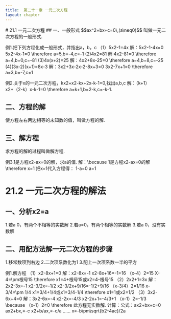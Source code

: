```yaml
---
title:  第二十一章 一元二次方程
layout: chapter
---
```

<ly-a>
# 21.1 一元二次方程
</ly-a>
## 一、一般形式
$$ax^2+bx+c=0\,(a\neq0)$$
叫做一元二次方程的一般形式.

例1.把下列方程化成一般形式，并指出a，b，c
（1）5x2-1=4x
解：5x2-1-4x=0
5x2-4x-1=0
\therefore a=5,b=-4,c=-1
(2)4x2=81
解:4x2-81=0
\therefore a=4,b=0,c=-81
(3)4x(x+2)=25
解：4x2+8x-25=0
\therefore a=4,b=8,c=-25
(4)(3x-2)(x+1)=8x-3
解：3x2+3x-2x-2-8x+3=0
3x2-7x+1=0
\therefore a=3,b=-7,c=1

例2.关于x的一元二次方程，kx2+x2-kx+2x-k-1=0,找出a,b,c
解：（k+1）x2+（2-k）x-k-1=0
\therefore a=k+1,b=2-k,c=-k-1.

## 二、方程的解
使方程左右两边相等的未知数的值，叫做方程的解.

## 三、解方程
求方程的解的过程叫做解方程.

例3.1是方程x2-ax=0的解，求a的值.
解：\because 1是方程x2-ax=0的解
\therefore x=1
把x=1代入方程得：
1-a=0
a=1

# 21.2 一元二次方程的解法
## 一、分析x2=a
1.若a 0，有两个不相等的实数解
2.若a=0，有两个相等的实数解
3.若a 0，没有实数解

## 二、用配方法解一元二次方程的步骤
1.移常数项到右边
2.二次项系数化为1
3.配上一次项系数一半的平方

例1.解方程
（1）x2-8x+1=0
解：x2-8x=-1
x2-8x+16=-1+16
（x-4）2=15
X-4=\pm根号15
\therefore x1=4+根号15或x2=4-根号15
（2）2x2+1=3x
解：2x2-3x=-1
x2-3/2x=-1/2
x2-3/2x+9/16=-1/2+9/16
（x-3/4）2=1/16
x-3/4=\pm 1/4
x1=3/4+1/4或x1=3/4-1/4
\therefore x1=1或x2=1/2
（3）3x2-6x+4=0
解：3x2-6x=-4
x2-2x=-4/3
x2-2x+1=-4/3+1
（x-1）2=-1/3
\because （x-1）2≥0
\therefore 此方程无实数解.
<ly-old>计算：</ly-old><ly-rep>公式：</ly-rep>ax2+bx+c=0
<ly-old>ax2+bx\,=-c
x2+b/ax\,=-c/a
……
</ly-old>
x=-b\pm\sqrt{b2-4ac}/2a
